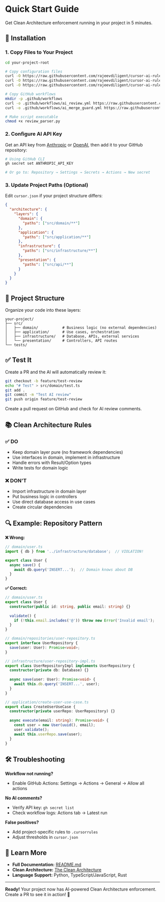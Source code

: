 # Quick Start Guide

Get Clean Architecture enforcement running in your project in 5 minutes.

## 🚀 Installation

### 1. Copy Files to Your Project

```bash
cd your-project-root

# Copy configuration files
curl -O https://raw.githubusercontent.com/rajeevdiligent/cursor-ai-rules/main/.cursorrules
curl -O https://raw.githubusercontent.com/rajeevdiligent/cursor-ai-rules/main/cursor.json
curl -O https://raw.githubusercontent.com/rajeevdiligent/cursor-ai-rules/main/review_parser.py

# Copy GitHub workflows
mkdir -p .github/workflows
curl -o .github/workflows/ai_review.yml https://raw.githubusercontent.com/rajeevdiligent/cursor-ai-rules/main/.github/workflows/ai_review.yml
curl -o .github/workflows/ai_merge_guard.yml https://raw.githubusercontent.com/rajeevdiligent/cursor-ai-rules/main/.github/workflows/ai_merge_guard.yml

# Make script executable
chmod +x review_parser.py
```

### 2. Configure AI API Key

Get an API key from [Anthropic](https://console.anthropic.com/) or [OpenAI](https://platform.openai.com/), then add it to your GitHub repository:

```bash
# Using GitHub CLI
gh secret set ANTHROPIC_API_KEY

# Or go to: Repository → Settings → Secrets → Actions → New secret
```

### 3. Update Project Paths (Optional)

Edit `cursor.json` if your project structure differs:

```json
{
  "architecture": {
    "layers": {
      "domain": {
        "paths": ["src/domain/**"]
      },
      "application": {
        "paths": ["src/application/**"]
      },
      "infrastructure": {
        "paths": ["src/infrastructure/**"]
      },
      "presentation": {
        "paths": ["src/api/**"]
      }
    }
  }
}
```

## 📝 Project Structure

Organize your code into these layers:

```
your-project/
├── src/
│   ├── domain/           # Business logic (no external dependencies)
│   ├── application/      # Use cases, orchestration
│   ├── infrastructure/   # Database, APIs, external services
│   └── presentation/     # Controllers, API routes
└── tests/
```

## ✅ Test It

Create a PR and the AI will automatically review it:

```bash
git checkout -b feature/test-review
echo "# Test" > src/domain/test.ts
git add .
git commit -m "Test AI review"
git push origin feature/test-review
```

Create a pull request on GitHub and check for AI review comments.

## 📚 Clean Architecture Rules

### ✅ DO
- Keep domain layer pure (no framework dependencies)
- Use interfaces in domain, implement in infrastructure
- Handle errors with Result/Option types
- Write tests for domain logic

### ❌ DON'T
- Import infrastructure in domain layer
- Put business logic in controllers
- Use direct database access in use cases
- Create circular dependencies

## 🔍 Example: Repository Pattern

**❌ Wrong:**
```typescript
// domain/user.ts
import { db } from '../infrastructure/database';  // VIOLATION!

export class User {
  async save() {
    await db.query('INSERT...');  // Domain knows about DB
  }
}
```

**✅ Correct:**
```typescript
// domain/user.ts
export class User {
  constructor(public id: string, public email: string) {}
  
  validate() {
    if (!this.email.includes('@')) throw new Error('Invalid email');
  }
}

// domain/repositories/user-repository.ts
export interface UserRepository {
  save(user: User): Promise<void>;
}

// infrastructure/user-repository-impl.ts
export class UserRepositoryImpl implements UserRepository {
  constructor(private db: Database) {}
  
  async save(user: User): Promise<void> {
    await this.db.query('INSERT...', user);
  }
}

// application/create-user-use-case.ts
export class CreateUserUseCase {
  constructor(private userRepo: UserRepository) {}
  
  async execute(email: string): Promise<void> {
    const user = new User(uuid(), email);
    user.validate();
    await this.userRepo.save(user);
  }
}
```

## 🛠️ Troubleshooting

**Workflow not running?**
- Enable GitHub Actions: Settings → Actions → General → Allow all actions

**No AI comments?**
- Verify API key: `gh secret list`
- Check workflow logs: Actions tab → Latest run

**False positives?**
- Add project-specific rules to `.cursorrules`
- Adjust thresholds in `cursor.json`

## 📖 Learn More

- **Full Documentation:** [README.md](./README.md)
- **Clean Architecture:** [The Clean Architecture](https://blog.cleancoder.com/uncle-bob/2012/08/13/the-clean-architecture.html)
- **Language Support:** Python, TypeScript/JavaScript, Rust

---

**Ready!** Your project now has AI-powered Clean Architecture enforcement. Create a PR to see it in action! 🎉
